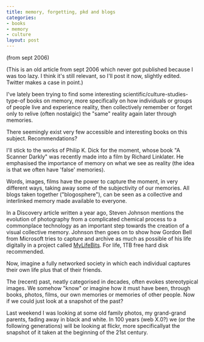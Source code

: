 ```yaml
--- 
title: memory, forgetting, pkd and blogs
categories: 
- books
- memory
- culture
layout: post
---
```


(from sept 2006)

(This is an old article from sept 2006 which never got published because I was too lazy.  I think
it's still relevant, so I'll post it now, slightly edited. Twitter makes a case in point.)

I've lately been trying to find some interesting scientific/culture-studies-type-of books on
memory, more specifically on how individuals or groups of people live and
experience reality, then collectively remember or forget only to relive (often nostalgic) the
"same" reality again later through memories.

There seemingly exist very few accessible and interesting books on this subject. Recommendations? 

I'll stick to the works of Philip K. Dick for the moment, whose book "A Scanner Darkly" was
recently made into a film by Richard Linklater. He emphasised the importance of memory on
what we see as reality (the idea is that we often have 'false' memories).

Words, images, films have the power to capture the moment, in very different
ways, taking away some of the subjectivity of our memories. All blogs taken together ("blogosphere"),
can be seen as a collective and interlinked memory made available to everyone. 

In a Discovery article written a year ago, Steven Johnson mentions the
evolution of photography from a complicated chemical process to a commonplace
technology as an important step towards the creation of a visual collective memory. Johnson then
goes on to show how Gordon Bell from Microsoft tries to capture and archive as much as
possible of his life digitally in a project called [MyLifeBits](http://www.sciam.com/article.cfm?id=a-digital-life/).
For life, 1TB free hard disk recommended.
 
Now, imagine a fully networked society in which each individual captures their own life plus
that of their friends.

The (recent) past, neatly categorised in decades, often evokes stereotypical images. 
We somehow "know" or imagine how it must have been, through books, photos, films, our own
memories or memories of other people. Now if we could just look at a snapshot of the past?

Last weekend I was looking at some old family photos, my grand-grand parents, fading away in black 
and white.  In 100 years (web X.0?) we (or the following generations) will be looking at flickr, more 
specificallyat the snapshot of it taken at the beginning of the 21st century.

